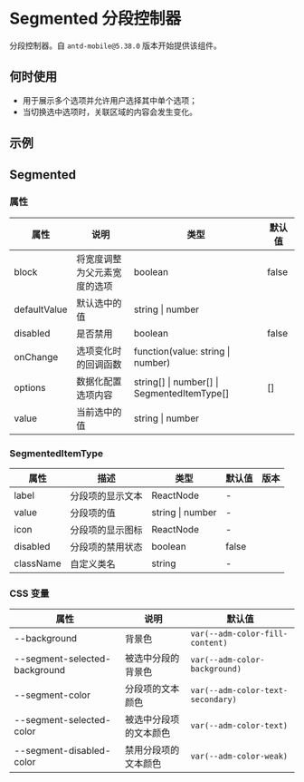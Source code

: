 # Segmented 分段控制器

分段控制器。自 `antd-mobile@5.38.0` 版本开始提供该组件。

## 何时使用

- 用于展示多个选项并允许用户选择其中单个选项；
- 当切换选中选项时，关联区域的内容会发生变化。

## 示例

<code src="./demos/demo1.tsx"></code>

## Segmented

### 属性

| 属性 | 说明 | 类型 | 默认值 |
| --- | --- | --- | --- |
| block | 将宽度调整为父元素宽度的选项 | boolean | false |
| defaultValue | 默认选中的值 | string \| number |  |
| disabled | 是否禁用 | boolean | false |
| onChange | 选项变化时的回调函数 | function(value: string \| number) |  |
| options | 数据化配置选项内容 | string\[] \| number\[] \| SegmentedItemType\[] | [] |
| value | 当前选中的值 | string \| number |  |

### SegmentedItemType

| 属性      | 描述             | 类型             | 默认值 | 版本 |
| --------- | ---------------- | ---------------- | ------ | ---- |
| label     | 分段项的显示文本 | ReactNode        | -      |      |
| value     | 分段项的值       | string \| number | -      |      |
| icon      | 分段项的显示图标 | ReactNode        | -      |      |
| disabled  | 分段项的禁用状态 | boolean          | false  |      |
| className | 自定义类名       | string           | -      |      |

### CSS 变量

| 属性 | 说明 | 默认值 |
| --- | --- | --- |
| --background | 背景色 | `var(--adm-color-fill-content)` |
| --segment-selected-background | 被选中分段的背景色 | `var(--adm-color-background)` |
| --segment-color | 分段项的文本颜色 | `var(--adm-color-text-secondary)` |
| --segment-selected-color | 被选中分段项的文本颜色 | `var(--adm-color-text)` |
| --segment-disabled-color | 禁用分段项的文本颜色 | `var(--adm-color-weak)` |
